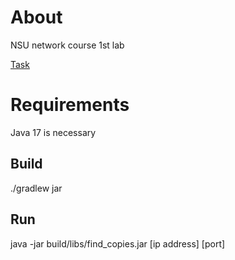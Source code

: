 # About
NSU network course 1st lab

[Task](http://fit.ippolitov.me/CN_2/2021/1.html)

# Requirements
Java 17 is necessary

## Build 
./gradlew jar

## Run
java -jar build/libs/find_copies.jar [ip address] [port]

